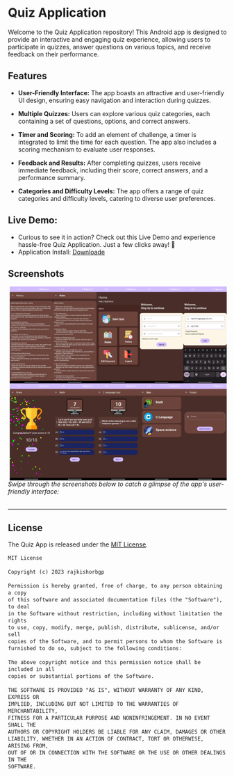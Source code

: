 # Quiz Application

Welcome to the Quiz Application repository! This Android app is designed to provide an interactive and engaging quiz experience, allowing users to participate in quizzes, answer questions on various topics, and receive feedback on their performance.

## Features

- **User-Friendly Interface:** The app boasts an attractive and user-friendly UI design, ensuring easy navigation and interaction during quizzes.

- **Multiple Quizzes:** Users can explore various quiz categories, each containing a set of questions, options, and correct answers.

- **Timer and Scoring:** To add an element of challenge, a timer is integrated to limit the time for each question. The app also includes a scoring mechanism to evaluate user responses.

- **Feedback and Results:** After completing quizzes, users receive immediate feedback, including their score, correct answers, and a performance summary.

- **Categories and Difficulty Levels:** The app offers a range of quiz categories and difficulty levels, catering to diverse user preferences.


## Live Demo:

- Curious to see it in action? Check out this Live Demo and experience hassle-free Quiz Application. Just a few clicks away! 📲
- Application Install: [Downloade](https://github.com/rajkishorbgp/Android-Apps/blob/main/QuizApplication/quizApplication.apk)

## Screenshots

<img align="right" alt="Coding" width="100" src="https://github.com/rajkishorbgp/my-personal-data-/blob/main/AndroidProjects/TWSIP_Quiz_Application/1.jpg">
<img align="right" alt="Coding" width="100" src="https://github.com/rajkishorbgp/my-personal-data-/blob/main/AndroidProjects/TWSIP_Quiz_Application/2.jpg">
<img align="right" alt="Coding" width="100" src="https://github.com/rajkishorbgp/my-personal-data-/blob/main/AndroidProjects/TWSIP_Quiz_Application/3.jpg">
<img align="right" alt="Coding" width="100" src="https://github.com/rajkishorbgp/my-personal-data-/blob/main/AndroidProjects/TWSIP_Quiz_Application/4.jpg">
<img align="right" alt="Coding" width="100" src="https://github.com/rajkishorbgp/my-personal-data-/blob/main/AndroidProjects/TWSIP_Quiz_Application/5.jpg">
<img align="right" alt="Coding" width="100" src="https://github.com/rajkishorbgp/my-personal-data-/blob/main/AndroidProjects/TWSIP_Quiz_Application/6.jpg">
<img align="right" alt="Coding" width="100" src="https://github.com/rajkishorbgp/my-personal-data-/blob/main/AndroidProjects/TWSIP_Quiz_Application/7.jpg">
<img align="right" alt="Coding" width="100" src="https://github.com/rajkishorbgp/my-personal-data-/blob/main/AndroidProjects/TWSIP_Quiz_Application/8.jpg">
<img align="right" alt="Coding" width="100" src="https://github.com/rajkishorbgp/my-personal-data-/blob/main/AndroidProjects/TWSIP_Quiz_Application/9.jpg">
<img align="right" alt="Coding" width="100" src="https://github.com/rajkishorbgp/my-personal-data-/blob/main/AndroidProjects/TWSIP_Quiz_Application/10.jpg">

###### Swipe through the screenshots below to catch a glimpse of the app's user-friendly interface:

---



## License

The Quiz App is released under the [MIT License](LICENSE).

```
MIT License

Copyright (c) 2023 rajkishorbgp

Permission is hereby granted, free of charge, to any person obtaining a copy
of this software and associated documentation files (the "Software"), to deal
in the Software without restriction, including without limitation the rights
to use, copy, modify, merge, publish, distribute, sublicense, and/or sell
copies of the Software, and to permit persons to whom the Software is
furnished to do so, subject to the following conditions:

The above copyright notice and this permission notice shall be included in all
copies or substantial portions of the Software.

THE SOFTWARE IS PROVIDED "AS IS", WITHOUT WARRANTY OF ANY KIND, EXPRESS OR
IMPLIED, INCLUDING BUT NOT LIMITED TO THE WARRANTIES OF MERCHANTABILITY,
FITNESS FOR A PARTICULAR PURPOSE AND NONINFRINGEMENT. IN NO EVENT SHALL THE
AUTHORS OR COPYRIGHT HOLDERS BE LIABLE FOR ANY CLAIM, DAMAGES OR OTHER
LIABILITY, WHETHER IN AN ACTION OF CONTRACT, TORT OR OTHERWISE, ARISING FROM,
OUT OF OR IN CONNECTION WITH THE SOFTWARE OR THE USE OR OTHER DEALINGS IN THE
SOFTWARE.

```
